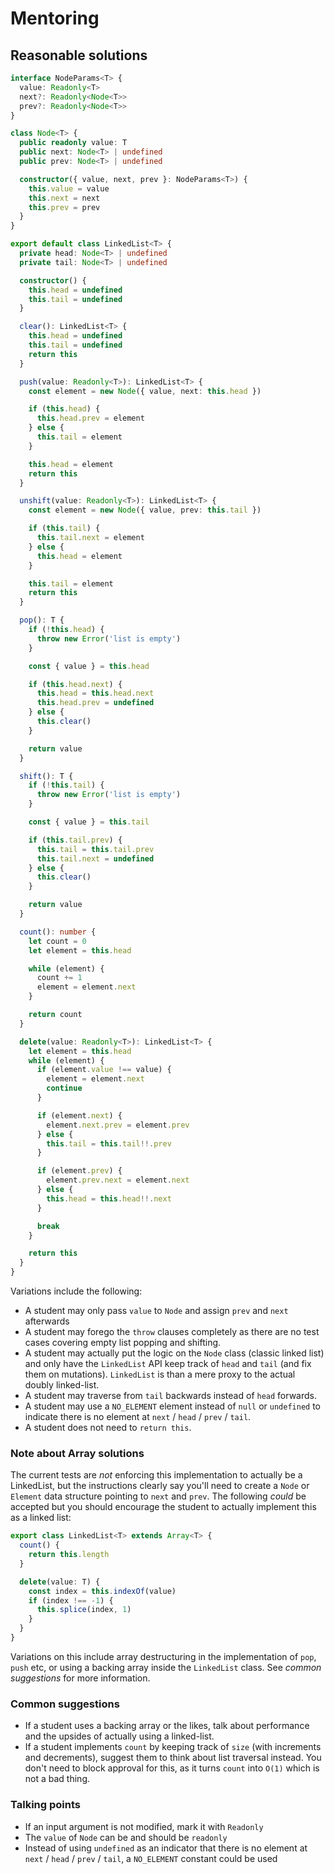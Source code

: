 # Mentoring

## Reasonable solutions
```typescript
interface NodeParams<T> {
  value: Readonly<T>
  next?: Readonly<Node<T>>
  prev?: Readonly<Node<T>>
}

class Node<T> {
  public readonly value: T
  public next: Node<T> | undefined
  public prev: Node<T> | undefined

  constructor({ value, next, prev }: NodeParams<T>) {
    this.value = value
    this.next = next
    this.prev = prev
  }
}

export default class LinkedList<T> {
  private head: Node<T> | undefined
  private tail: Node<T> | undefined

  constructor() {
    this.head = undefined
    this.tail = undefined
  }

  clear(): LinkedList<T> {
    this.head = undefined
    this.tail = undefined
    return this
  }

  push(value: Readonly<T>): LinkedList<T> {
    const element = new Node({ value, next: this.head })

    if (this.head) {
      this.head.prev = element
    } else {
      this.tail = element
    }

    this.head = element
    return this
  }

  unshift(value: Readonly<T>): LinkedList<T> {
    const element = new Node({ value, prev: this.tail })

    if (this.tail) {
      this.tail.next = element
    } else {
      this.head = element
    }

    this.tail = element
    return this
  }

  pop(): T {
    if (!this.head) {
      throw new Error('list is empty')
    }

    const { value } = this.head

    if (this.head.next) {
      this.head = this.head.next
      this.head.prev = undefined
    } else {
      this.clear()
    }

    return value
  }

  shift(): T {
    if (!this.tail) {
      throw new Error('list is empty')
    }

    const { value } = this.tail

    if (this.tail.prev) {
      this.tail = this.tail.prev
      this.tail.next = undefined
    } else {
      this.clear()
    }

    return value
  }

  count(): number {
    let count = 0
    let element = this.head

    while (element) {
      count += 1
      element = element.next
    }

    return count
  }

  delete(value: Readonly<T>): LinkedList<T> {
    let element = this.head
    while (element) {
      if (element.value !== value) {
        element = element.next
        continue
      }

      if (element.next) {
        element.next.prev = element.prev
      } else {
        this.tail = this.tail!!.prev
      }

      if (element.prev) {
        element.prev.next = element.next
      } else {
        this.head = this.head!!.next
      }

      break
    }

    return this
  }
}
```


Variations include the following:
- A student may only pass `value` to `Node` and assign `prev` and `next` afterwards
- A student may forego the `throw` clauses completely as there are no test cases covering empty list popping and shifting.
- A student may actually put the logic on the `Node` class (classic linked list) and only have the `LinkedList` API keep track of `head` and `tail` (and fix them on mutations). `LinkedList` is than a mere proxy to the actual doubly linked-list.
- A student may traverse from `tail` backwards instead of `head` forwards.
- A student may use a `NO_ELEMENT` element instead of `null` or `undefined` to indicate there is no element at `next` / `head` / `prev` / `tail`.
- A student does not need to `return this`.

### Note about Array solutions
The current tests are _not_ enforcing this implementation to actually be a
LinkedList, but the instructions clearly say you'll need to create a `Node` or
`Element` data structure pointing to `next` and `prev`. The following _could_ be
accepted but you should encourage the student to actually implement this as a
linked list:

```typescript
export class LinkedList<T> extends Array<T> {
  count() {
    return this.length
  }

  delete(value: T) {
    const index = this.indexOf(value)
    if (index !== -1) {
      this.splice(index, 1)
    }
  }
}
```

Variations on this include array destructuring in the implementation of `pop`,
`push` etc, or using a backing array inside the `LinkedList` class. See *common
suggestions* for more information.

### Common suggestions
- If a student uses a backing array or the likes, talk about performance and the upsides of actually using a linked-list.
- If a student implements `count` by keeping track of `size` (with increments and decrements), suggest them to think about list traversal instead. You don't need to block approval for this, as it turns `count` into `O(1)` which is not a bad thing.

### Talking points
- If an input argument is not modified, mark it with `Readonly`
- The `value` of `Node` can be and should be `readonly`
- Instead of using `undefined` as an indicator that there is no element at `next` / `head` / `prev` / `tail`, a `NO_ELEMENT` constant could be used
